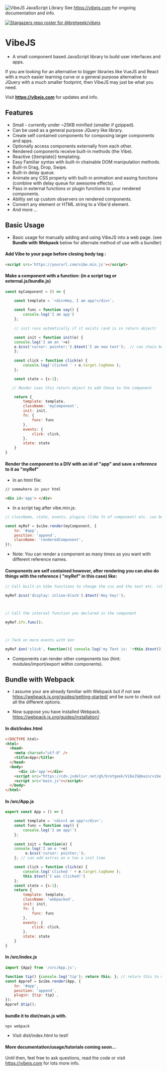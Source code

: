 
![VibeJS JavaScript Library](images/logo.jpg?raw=true "VibeJS")
See https://vibejs.com for ongoing documentation and info.


[![Stargazers repo roster for @bretgeek/vibejs](https://reporoster.com/stars/bretgeek/vibejs)](https://github.com/bretgeek/vibejs/stargazers)



# VibeJS
* A small component based JavaScript library to build user interfaces and apps.

If you are looking for an alternative to bigger libraries like VueJS and React with a much easier learning curve or a general purpose alternative to JQuery with a much smaller footprint, then VibeJS may just be what you need.

Visit **https://vibejs.com** for updates and info.

## Features
* Small - currently under ~25KB minified (smaller if gzipped).
* Can be used as a general purpose JQuery like library.
* Create self contained components for composing larger components and apps.
* Optionally access components externally from each other.
* Rendered components receive built-in methods (the Vibe).
* Reactive {{template}} templating.
* Easy Familiar syntax with built-in chainable DOM manipulation methods.
* Built-in Drag, Drop, Swipe.
* Built-in delay queue.
* Animate any CSS property with built-in animation and easing functions (combine with delay queue for awesome effects).
* Pass in external functions or plugin functions to your rendered components.
* Ability set up custom observers on rendered components.
* Convert any element or HTML string to a Vibe'd element.
* And more ...

## Basic Usage

* Basic usage for manually adding and using VibeJS into a web page. (see **Bundle with Webpack** below for alternate method of use with a bundler)

#### Add Vibe to your page before closing body tag :

```html
<script src='https://yoururl.com/vibe.min.js'></script>
```


#### Make a component with a function: (in a script tag or external.js/bundle.js)

```js
const myComponent = () => {

    const template = `<div>Hey, I am app!</div>`;
    
    const func = function say() {
        console.log('I am app')
    };
    
    // init runs autmatically if it exists (and is in return object)

    const init = function init(e) {
    console.log('I am an '+e)
    e.$css('cursor: pointer;').$text('I am new text');  // can chain built-in e.$fns DOM methods! 
    }; 
    
    const click = function click(e) {
        console.log('clicked ' + e.target.tagName );
    };  

    const state = {x:1};

   // Render uses this return object to add these to the component

    return {
        template: template,
        className: 'myComponent',
        init: init,
        fn: { 
            func: func
        },  
        events: {
            click: click,
        },  
        state: state
    }   
}   
```

#### Render the component to a DIV with an id of "app" and save a reference to it as "myRef"

* In an html file:
```html
// somewhere in your html

<div id='app'> </div>
```

* In a script tag after vibe.min.js:
```js
// className, state, events, plugins (like fn of component) etc. can be added here too

const myRef = $vibe.render(myComponent, {
    to: '#app',
    position: 'append',
    className: 'renderedComponent',
});
```
 * Note: You can render a component as many times as you want with different reference names.


#### Components are self contained however, after rendering you can also do things with the reference ( "myRef" in this case)  like:
```js
// Call built-in Vibe functions to change the css and the text etc. (chainable).

myRef.$css('display: inline-block').$text('Hey hey!');



// Call the internal function you declared in the component

myRef.$fn.func(); 



// Tack on more events with $on 

myRef.$on('click', function(){ console.log('my Text is: '+this.$text()) });
```

* Components can render other components too (hint: modules/import/export within components).


## Bundle with Webpack

* I assume your are already familiar with Webpack but if not see https://webpack.js.org/guides/getting-started/  and be sure to check out all the different options.

* Now suppose you have installed Webpack. https://webpack.js.org/guides/installation/ 


#### In dist/index.html

```html
<!DOCTYPE html>
<html>
  <head>
    <meta charset="utf-8" />
    <title>App</title>
  </head>
  <body>
      <div id='app'></div>
    <script src="https://cdn.jsdelivr.net/gh/bretgeek/VibeJS@main/vibe.min.js"></script>
    <script src="main.js"></script>
  </body>
</html>
```



#### In /src/App.js

```js
export const App = () => {

    const template = '<div>I am app!</div>';
    const func = function say() {
        console.log('I am app!')
    };  
    
    const init = function(e) {
    console.log('I am e '+e)
         e.$css('cursor: pointer;');
    }; // can add extras on e too a init time

    const click = function click(e) {
        console.log('clicked ' + e.target.tagName );
        this.$text('I was clicked!')
    };  
    const state = {x:1};
    return {
        template: template,
        className: 'webpacked',
        init: init,
        fn: {
            func: func
        },  
        events: {
            click: click,
        },  
        state: state
    }   
}
```

#### In /src/index.js

```js
import {App} from '/src/App.js';

function tip() {console.log('tip'); return this; }; // return this to make chainable
const Appref = $vibe.render(App, {
    to: '#app',
    position: 'append',
    plugin: {tip: tip} ,
});
Appref.$tip();
```

#### bundle it to dist/main.js  with.

```
npx webpack
```
* Visit dist/index.html to test!



#### More documentation/usage/tutorials coming soon...

Until then, feel free to ask questions, read the code or visit https://vibejs.com for lots more info.




